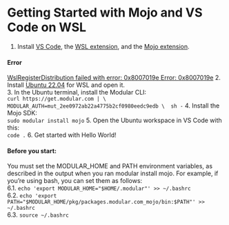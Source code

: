 # Getting Started with Mojo and VS Code on WSL
1. Install <a href="https://code.visualstudio.com/" target="_blank">VS Code</a>, the <a href="https://marketplace.visualstudio.com/items?itemName=ms-vscode-remote.remote-wsl" target="_blank">WSL extension</a>, and the <a href="https://marketplace.visualstudio.com/items?itemName=modular-mojotools.vscode-mojo" target="_blank">Mojo extension</a>. </br>
#### Error 
<a href="https://www.youtube.com/watch?v=noHNiLYYGk4" target="_blank">WslRegisterDistribution failed with error: 0x8007019e Error: 0x8007019e</a>
2.  Install <a href="https://apps.microsoft.com/detail/ubuntu-22042-lts/9PN20MSR04DW?hl=en-us&gl=IL" target="_blank">Ubuntu 22.04</a> for WSL and open it. </br>
3. In the Ubuntu terminal, install the Modular CLI:</br>
   ```curl https://get.modular.com | \  MODULAR_AUTH=mut_2ee0972ab22a4775b2cf0980eedc9edb \  sh -```
4. Install the Mojo SDK:</br>
   ```sudo modular install mojo```
5. Open the Ubuntu workspace in VS Code with this:</br>
   ```code .```
6. Get started with Hello World!</br>
#### Before you start:
You must set the MODULAR_HOME and PATH environment variables, as described in the output when you ran modular install mojo. For example, if you’re using bash, you can set them as follows:</br>
6.1. ```echo 'export MODULAR_HOME="$HOME/.modular"' >> ~/.bashrc```</br>
6.2. ```echo 'export PATH="$MODULAR_HOME/pkg/packages.modular.com_mojo/bin:$PATH"' >> ~/.bashrc ```</br>
6.3. ```source ~/.bashrc```
  
